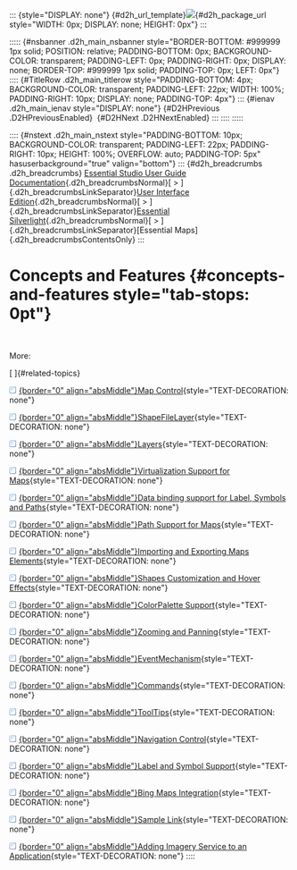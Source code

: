 ::: {style="DISPLAY: none"}
[](ms-xhelp:///?Id=d2h_url_template){#d2h_url_template}![](!package_url!){#d2h_package_url style="WIDTH: 0px; DISPLAY: none; HEIGHT: 0px"}
:::

::::: {#nsbanner .d2h_main_nsbanner style="BORDER-BOTTOM: #999999 1px solid; POSITION: relative; PADDING-BOTTOM: 0px; BACKGROUND-COLOR: transparent; PADDING-LEFT: 0px; PADDING-RIGHT: 0px; DISPLAY: none; BORDER-TOP: #999999 1px solid; PADDING-TOP: 0px; LEFT: 0px"}
:::: {#TitleRow .d2h_main_titlerow style="PADDING-BOTTOM: 4px; BACKGROUND-COLOR: transparent; PADDING-LEFT: 22px; WIDTH: 100%; PADDING-RIGHT: 10px; DISPLAY: none; PADDING-TOP: 4px"}
::: {#ienav .d2h_main_ienav style="DISPLAY: none"}
[](ms-xhelp:///?Id=880827a7-2221-4470-904d-cf43d15726eb){#D2HPrevious .D2HPreviousEnabled}  [](ms-xhelp:///?Id=d42def0c-8fae-4883-9ab6-6c7c021b7bc3){#D2HNext .D2HNextEnabled}
:::
::::
:::::

:::: {#nstext .d2h_main_nstext style="PADDING-BOTTOM: 10px; BACKGROUND-COLOR: transparent; PADDING-LEFT: 22px; PADDING-RIGHT: 10px; HEIGHT: 100%; OVERFLOW: auto; PADDING-TOP: 5px" hasuserbackground="true" valign="bottom"}
::: {#d2h_breadcrumbs .d2h_breadcrumbs}
[Essential Studio User Guide Documentation](ms-xhelp:///?Id=12457748-09e3-4d74-a240-8e049cedf030){.d2h_breadcrumbsNormal}[ \> ]{.d2h_breadcrumbsLinkSeparator}[User Interface Edition](ms-xhelp:///?Id=c29296b7-531c-413b-a0ec-488ca1f7f669){.d2h_breadcrumbsNormal}[ \> ]{.d2h_breadcrumbsLinkSeparator}[Essential Silverlight](ms-xhelp:///?Id=66221bd1-ba2e-43c2-94a7-618f50e01d24){.d2h_breadcrumbsNormal}[ \> ]{.d2h_breadcrumbsLinkSeparator}[Essential Maps]{.d2h_breadcrumbsContentsOnly}
:::

# Concepts and Features {#concepts-and-features style="tab-stops: 0pt"}

 

More:

[ ]{#related-topics}

[![](button.gif){border="0" align="absMiddle"}Map Control](ms-xhelp:///?Id=d42def0c-8fae-4883-9ab6-6c7c021b7bc3){style="TEXT-DECORATION: none"}

[![](button.gif){border="0" align="absMiddle"}ShapeFileLayer](ms-xhelp:///?Id=84918a16-f7ae-4b4b-ba81-cbaad8b096c7){style="TEXT-DECORATION: none"}

[![](button.gif){border="0" align="absMiddle"}Layers](ms-xhelp:///?Id=086a7390-1eda-4645-acf3-897d4aa29feb){style="TEXT-DECORATION: none"}

[![](button.gif){border="0" align="absMiddle"}Virtualization Support for Maps](ms-xhelp:///?Id=691f2de2-e0aa-40aa-b23a-db568198edbd){style="TEXT-DECORATION: none"}

[![](button.gif){border="0" align="absMiddle"}Data binding support for Label, Symbols and Paths](ms-xhelp:///?Id=40e580d0-a0d2-4146-8e08-8aecb5a1ceab){style="TEXT-DECORATION: none"}

[![](button.gif){border="0" align="absMiddle"}Path Support for Maps](ms-xhelp:///?Id=44bb3c7a-ba8f-438c-b5af-bc967c7fd77d){style="TEXT-DECORATION: none"}

[![](button.gif){border="0" align="absMiddle"}Importing and Exporting Maps Elements](ms-xhelp:///?Id=eddb9606-19bd-4f14-996d-74d95b9cdbd3){style="TEXT-DECORATION: none"}

[![](button.gif){border="0" align="absMiddle"}Shapes Customization and Hover Effects](ms-xhelp:///?Id=87ec8c0d-51d0-4cd7-826c-ff5ce877240f){style="TEXT-DECORATION: none"}

[![](button.gif){border="0" align="absMiddle"}ColorPalette Support](ms-xhelp:///?Id=e3290215-4237-41a3-bbb6-2efc645a9180){style="TEXT-DECORATION: none"}

[![](button.gif){border="0" align="absMiddle"}Zooming and Panning](ms-xhelp:///?Id=f40b3bbf-b91d-4b3d-befb-1ace00a7f38d){style="TEXT-DECORATION: none"}

[![](button.gif){border="0" align="absMiddle"}EventMechanism](ms-xhelp:///?Id=83f634b6-2f9c-4c07-a58c-a0d97708d552){style="TEXT-DECORATION: none"}

[![](button.gif){border="0" align="absMiddle"}Commands](ms-xhelp:///?Id=9f3a5df0-75c0-48d8-be48-98f46ddeadb4){style="TEXT-DECORATION: none"}

[![](button.gif){border="0" align="absMiddle"}ToolTips](ms-xhelp:///?Id=6be9d2aa-494f-4564-9d61-9b3ef2c638f9){style="TEXT-DECORATION: none"}

[![](button.gif){border="0" align="absMiddle"}Navigation Control](ms-xhelp:///?Id=a9a8f8e8-19bc-4481-a313-251df3cc8463){style="TEXT-DECORATION: none"}

[![](button.gif){border="0" align="absMiddle"}Label and Symbol Support](ms-xhelp:///?Id=69d61857-6385-4f0b-9260-9814af629591){style="TEXT-DECORATION: none"}

[![](button.gif){border="0" align="absMiddle"}Bing Maps Integration](ms-xhelp:///?Id=8410a3cf-39db-4385-9f7e-30d612e09f5c){style="TEXT-DECORATION: none"}

[![](button.gif){border="0" align="absMiddle"}Sample Link](ms-xhelp:///?Id=87533a7a-beec-4909-9002-bf9fdc2781c3){style="TEXT-DECORATION: none"}

[![](button.gif){border="0" align="absMiddle"}Adding Imagery Service to an Application](ms-xhelp:///?Id=d08223e0-dac5-440d-9744-f1c568025042){style="TEXT-DECORATION: none"}
::::
